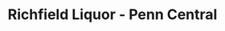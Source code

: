 ---
title: "Richfield Liquor - Penn Central"
url: /richfield/richfield-liquor-penn-central/
shop: alcohol
---